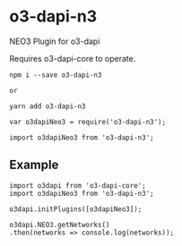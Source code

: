 # o3-dapi-n3
NEO3 Plugin for o3-dapi

Requires o3-dapi-core to operate.

<!-- ## Usage

In a browser - cdn [![](https://data.jsdelivr.com/v1/package/npm/o3-dapi-neo/badge)](https://www.jsdelivr.com/package/npm/o3-dapi-neo)
```
<script src="https://cdn.jsdelivr.net/npm/o3-dapi-neo/lib/o3-dapi-neo.min.js"></script>
```
```
window.o3dapiNeo -->
<!-- ``` -->
<!-- 
Install via npm [![npm version](https://badge.fury.io/js/o3-dapi-neo.svg)](https://badge.fury.io/js/o3-dapi-neo) -->
```
npm i --save o3-dapi-n3

or

yarn add o3-dapi-n3
```

```
var o3dapiNeo3 = require('o3-dapi-n3');

import o3dapiNeo3 from 'o3-dapi-n3';
```

## Example
```
import o3dapi from 'o3-dapi-core';
import o3dapiNeo3 from 'o3-dapi-n3';

o3dapi.initPlugins([o3dapiNeo3]);

o3dapi.NEO3.getNetworks()
.then(networks => console.log(networks));
```
